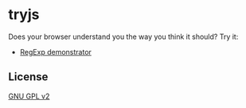 ﻿
tryjs
=====

Does your browser understand you the way you think it should? Try it:

  * [RegExp demonstrator](https://mk-pmb.github.io/tryjs/regexp/rgx-replace.html)




License
-------
[GNU GPL v2](gnu-gpl-v2.txt)
